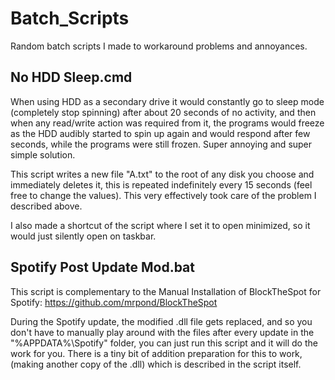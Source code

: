 # Batch_Scripts

Random batch scripts I made to workaround problems and annoyances.

## No HDD Sleep.cmd

When using HDD as a secondary drive it would
constantly go to sleep mode (completely stop spinning)
after about 20 seconds of no activity, and then when any
read/write action was required from it, the programs would
freeze as the HDD audibly started to spin up again and
would respond after few seconds, while the programs
were still frozen. Super annoying and super simple solution.

This script writes a new file "A.txt" to the root of any
disk you choose and immediately deletes it, this
is repeated indefinitely every 15 seconds
(feel free to change the values). This very effectively
took care of the problem I described above.

I also made a shortcut of the script where I set it to
open minimized, so it would just silently open on taskbar.

## Spotify Post Update Mod.bat

This script is complementary to the Manual Installation of
BlockTheSpot for Spotify:
https://github.com/mrpond/BlockTheSpot

During the Spotify update, the modified .dll file gets replaced,
and so you don't have to manually play around with the files
after every update in the "%APPDATA%\Spotify" folder, you can
just run this script and it will do the work for you.
There is a tiny bit of addition preparation for this to work,
(making another copy of the .dll) which is described
in the script itself.
